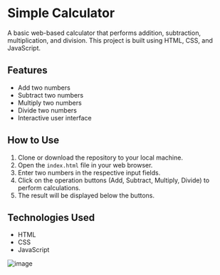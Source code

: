 
# Simple Calculator

A basic web-based calculator that performs addition, subtraction, multiplication, and division. This project is built using HTML, CSS, and JavaScript.

## Features

- Add two numbers
- Subtract two numbers
- Multiply two numbers
- Divide two numbers
- Interactive user interface

## How to Use

1. Clone or download the repository to your local machine.
2. Open the `index.html` file in your web browser.
3. Enter two numbers in the respective input fields.
4. Click on the operation buttons (Add, Subtract, Multiply, Divide) to perform calculations.
5. The result will be displayed below the buttons.

## Technologies Used

- HTML
- CSS
- JavaScript



![image](https://github.com/user-attachments/assets/82af64f4-d1c0-46e2-b8ea-7b228dfc21a5)
